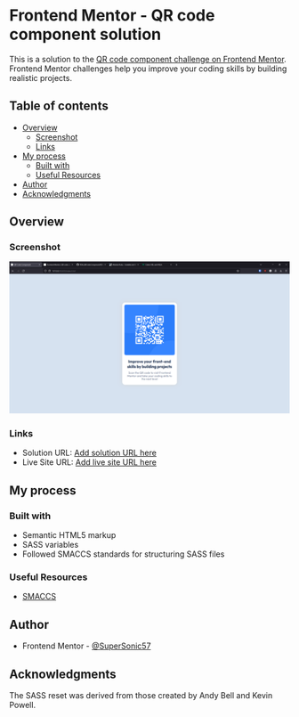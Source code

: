 # Frontend Mentor - QR code component solution

This is a solution to the [QR code component challenge on Frontend Mentor](https://www.frontendmentor.io/challenges/qr-code-component-iux_sIO_H). Frontend Mentor challenges help you improve your coding skills by building realistic projects. 

## Table of contents

- [Overview](#overview)
  - [Screenshot](#screenshot)
  - [Links](#links)
- [My process](#my-process)
  - [Built with](#built-with)
  - [Useful Resources](#useful-resources)
- [Author](#author)
- [Acknowledgments](#acknowledgments)

## Overview

### Screenshot

![](./screenshot.jpg)

### Links

- Solution URL: [Add solution URL here]()
- Live Site URL: [Add live site URL here]()

## My process

### Built with

- Semantic HTML5 markup
- SASS variables
- Followed SMACCS standards for structuring SASS files

### Useful Resources

- [SMACCS](https://smacss.com/)

## Author

- Frontend Mentor - [@SuperSonic57](https://www.frontendmentor.io/profile/SuperSonic57)

## Acknowledgments

The SASS reset was derived from those created by Andy Bell and Kevin Powell.
